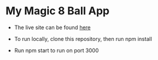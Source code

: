 # My Magic 8 Ball App

- The live site can be found [here](https://eight-ball-with-try-again.netlify.app/)

- To run locally, clone this repository, then run npm install

- Run npm start to run on port 3000
